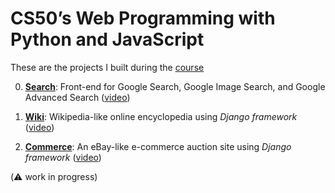 # CS50’s Web Programming with Python and JavaScript

These are the projects I built during the [course](https://cs50.harvard.edu/web/2020/)

0. [**Search**](0_Search/): Front-end for Google Search, Google Image Search, and Google Advanced Search ([video](https://youtu.be/Ctzon7Vx5Zohttps://youtu.be/Ctzon7Vx5Zo))

1. [**Wiki**](1_Wiki/wiki): Wikipedia-like online encyclopedia using *Django framework* ([video](https://youtu.be/N8t6avLOqyY))

2. [**Commerce**](2_Commerce/commerce): An eBay-like e-commerce auction site using *Django framework* ([video](https://youtu.be/TJXBgeBw8mE))

(:warning: work in progress)

